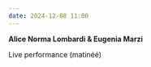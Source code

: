 ```yaml
---
date: 2024-12-08 11:00
---
```


**Alice Norma Lombardi & Eugenia Marzi**  


Live performance (matinéé)
